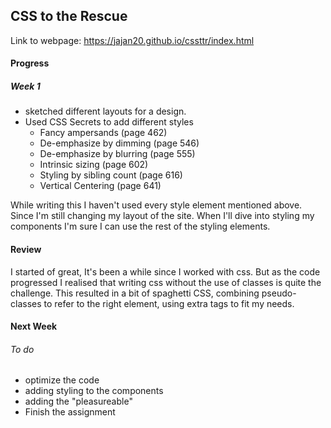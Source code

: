 ## CSS to the Rescue
Link to webpage: https://jajan20.github.io/cssttr/index.html

#### Progress
##### Week 1

- sketched different layouts for a design.
- Used CSS Secrets to add different styles
	- Fancy ampersands (page 462)
	- De-emphasize by dimming (page 546)
	- De-emphasize by blurring (page 555)
	- Intrinsic sizing (page 602)
	- Styling by sibling count (page 616)
	- Vertical Centering (page 641)

While writing this I haven't used every style element mentioned above. Since I'm still changing my layout of the site. When I'll dive into styling my components I'm sure I can use the rest of the styling elements.

#### Review
I started of great, It's been a while since I worked with css. But as the code progressed I realised that writing css without the use of classes is quite the challenge. This resulted in a bit of spaghetti CSS, combining pseudo-classes to refer to the right element, using extra tags to fit my needs.

#### Next Week
###### To do
- optimize the code
- adding styling to the components
- adding the "pleasureable"
- Finish the assignment

